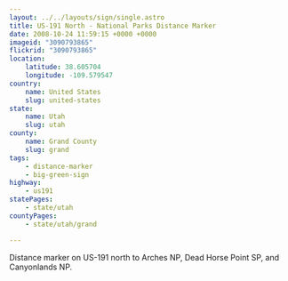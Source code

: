 ```yaml
---
layout: ../../layouts/sign/single.astro
title: US-191 North - National Parks Distance Marker
date: 2008-10-24 11:59:15 +0000 +0000
imageid: "3090793865"
flickrid: "3090793865"
location:
    latitude: 38.605704
    longitude: -109.579547
country:
    name: United States
    slug: united-states
state:
    name: Utah
    slug: utah
county:
    name: Grand County
    slug: grand
tags:
    - distance-marker
    - big-green-sign
highway:
    - us191
statePages:
    - state/utah
countyPages:
    - state/utah/grand

---
```

Distance marker on US-191 north to Arches NP, Dead Horse Point SP, and Canyonlands NP.